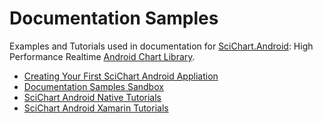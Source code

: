 # Documentation Samples

Examples and Tutorials used in documentation for [SciChart.Android](https://www.scichart.com): High Performance Realtime [Android Chart Library](https://www.scichart.com/android-chart-features). 

- [Creating Your First SciChart Android Appliation](first-app)
- [Documentation Samples Sandbox](sandbox)
- [SciChart Android Native Tutorials](tutorials-native)
- [SciChart Android Xamarin Tutorials](tutorials-xamarin)
